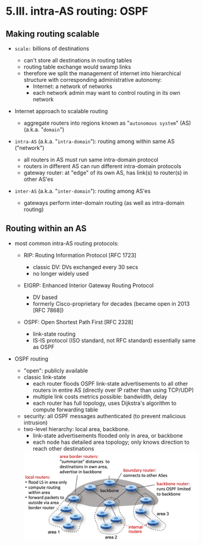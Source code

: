# 5.III. intra-AS routing: OSPF

## Making routing scalable

* `scale:` billions of destinations
    * can't store all destinations in routing tables
    * routing table exchange would swamp links
    * therefore we split the management of internet into hierarchical structure with corresponding administrative autonomy:
        * Internet: a network of networks
        * each network admin may want to control routing in its own network

* Internet approach to scalable routing
    * aggregate routers into regions known as "`autonomous system`" (AS) (a.k.a. "`domain`")

* `intra-AS` (a.k.a. "`intra-domain`"): routing among within same AS ("network")
    * all routers in AS must run same intra-domain protocol
    * routers in different AS can run different intra-domain protocols
    * gateway router: at "edge" of its own AS, has link(s) to router(s) in other AS'es

* `inter-AS` (a.k.a. "`inter-domain`"): routing among AS'es
    * gateways perform inter-domain routing (as well as intra-domain routing)

## Routing within an AS

* most common intra-AS routing protocols:

    * RIP: Routing Information Protocol [RFC 1723]
        * classic DV: DVs exchanged every 30 secs
        * no longer widely used

    * EIGRP: Enhanced Interior Gateway Routing Protocol
        * DV based
        * formerly Cisco-proprietary for decades (became open in 2013 [RFC 7868])

    * OSPF: Open Shortest Path First [RFC 2328]
        * link-state routing
        * IS-IS protocol (ISO standard, not RFC standard) essentially same as OSPF

* OSPF routing
    * "open": publicly available
    * classic link-state
        * each router floods OSPF link-state advertisements to all other routers in entire AS (directly over IP rather than using TCP/UDP)
        * multiple link costs metrics possible: bandwidth, delay
        * each router has full topology, uses Dijkstra's algorithm to compute forwarding table
    * security: all OSPF messages authenticated (to prevent malicious intrusion)
    * two-level hierarchy: local area, backbone.
        * link-state advertisements flooded only in area, or backbone
        * each node has detailed area topology; only knows direction to reach other destinations
        <img src = "imgs/OSPF.png">